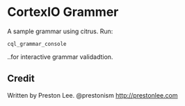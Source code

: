 CortexIO Grammer
====
A sample grammar using citrus. Run:

    cql_grammar_console

..for interactive grammar validadtion.


Credit
----
Written by Preston Lee. @prestonism http://prestonlee.com
